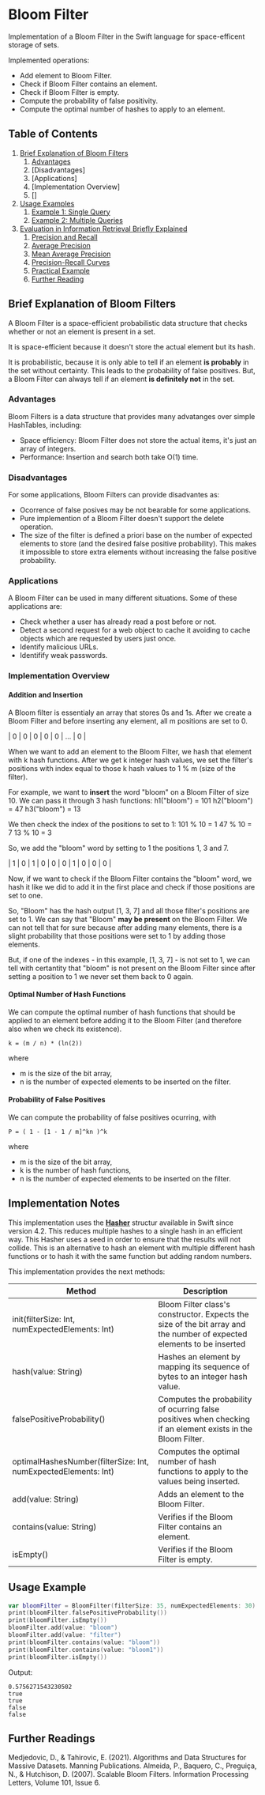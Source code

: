 # Bloom Filter

Implementation of a Bloom Filter in the Swift language for space-efficent storage of sets.

Implemented operations:
- Add element to Bloom Filter.
- Check if Bloom Filter contains an element.
- Check if Bloom Filter is empty. 
- Compute the probability of false positivity.
- Compute the optimal number of hashes to apply to an element. 

## Table of Contents 
1. [Brief Explanation of Bloom Filters](#installation)
    1. [Advantages](#advantages) 
    2. [Disadvantages]
    3. [Applications]
    4. [Implementation Overview]
    5. []
2. [Usage Examples](#usage)
    1. [Example 1: Single Query](#example1)
    2. [Example 2: Multiple Queries](#example2)
4. [Evaluation in Information Retrieval Briefly Explained](#explanation)
    1. [Precision and Recall](#precision-recall)
    2. [Average Precision](#ap)
    3. [Mean Average Precision](#map)
    4. [Precision-Recall Curves](#curves)
    5. [Practical Example](#practical-example)
    6. [Further Reading](#further-reading)



<a name="explanation"/>

## Brief Explanation of Bloom Filters

A Bloom Filter is a space-efficient probabilistic data structure that checks whether or not an element is present in a set. 

It is space-efficient because it doesn't store the actual element but its hash. 

It is probabilistic, because it is only able to tell if an element **is probably** in the set without certainty. This leads to the probability of false positives. But, a Bloom Filter can always tell if an element **is definitely not** in the set. 

<a name="Advantages"/>

### Advantages

Bloom Filters is a data structure that provides many advatanges over simple HashTables, including:

- Space efficiency: Bloom Filter does not store the actual items, it's just an array of integers. 
- Performance: Insertion and search both take O(1) time. 

<a name="Disadvantages"/>

### Disadvantages

For some applications, Bloom Filters can provide disadvantes as:

- Ocorrence of false posives may be not bearable for some applications.
- Pure implemention of a Bloom Filter doesn't support the delete operation.
- The size of the filter is defined a priori base on the number of expected elements to store (and the desired false positive probability). This makes it impossible to store extra elements without increasing the false positive probability. 

<a name="Applications"/>

### Applications

A Bloom Filter can be used in many different situations. Some of these applications are:
- Check whether a user has already read a post before or not. 
- Detect a second request for a web object to cache it avoiding to cache objects which are requested by users just once. 
- Identify malicious URLs.
- Identifify weak passwords. 

<a name="Implementation"/>

### Implementation Overview

#### Addition and Insertion

A Bloom filter is essentialy an array that stores 0s and 1s. After we create a Bloom Filter and before inserting any element, all m positions are set to 0. 

| 0 | 0 | 0 | 0 | 0 | ... | 0 |

When we want to add an element to the Bloom Filter, we hash that element with k hash functions. After we get k integer hash values, we set the filter's positions with index equal to those k hash values to 1 % m (size of the filter).

For example, we want to **insert** the word "bloom" on a Bloom Filter of size 10. We can pass it through 3 hash functions:
h1("bloom") = 101
h2("bloom") = 47
h3("bloom") = 13

We then check the index of the positions to set to 1: 
101 % 10 = 1
47 % 10 = 7
13 % 10 = 3

So, we add the "bloom" word by setting to 1 the positions 1, 3 and 7.

| 1 | 0 | 1 | 0 | 0 | 0 | 1 | 0 | 0 | 0 |

Now, if we want to check if the Bloom Filter contains the "bloom" word, we hash it like we did to add it in the first place and check if those positions are set to one. 

So, "Bloom" has the hash output [1, 3, 7] and all those filter's positions are set to 1. We can say that "Bloom" **may be present** on the Bloom Filter. We can not tell that for sure because after adding many elements, there is a slight probability that those positions were set to 1 by adding those elements. 

But, if one of the indexes - in this example, [1, 3, 7] - is not set to 1, we can tell with certantity that "bloom" is not present on the Bloom Filter since after setting a position to 1 we never set them back to 0 again.

<a name="Optimal"/>

#### Optimal Number of Hash Functions

We can compute the optimal number of hash functions that should be applied to an element before adding it to the Bloom Filter (and therefore also when we check its existence).

```
k = (m / n) * (ln(2))
```
where
- m is the size of the bit array,
- n is the number of expected elements to be inserted on the filter.

<a name="Probability"/>

#### Probability of False Positives

We can compute the probability of false positives ocurring, with

```
P = ( 1 - [1 - 1 / m]^kn )^k
```
where
- m is the size of the bit array,
- k is the number of hash functions,
- n is the number of expected elements to be inserted on the filter. 

<a name="Implementation"/>

## Implementation Notes

This implementation uses the [**Hasher**](https://developer.apple.com/documentation/swift/hasher) structur available in Swift since version 4.2. This reduces multiple hashes to a single hash in an efficient way. This Hasher uses a seed in order to ensure that the results will not collide. This is an alternative to hash an element with multiple different hash functions or to hash it with the same function but adding random numbers.

This implementation provides the next methods: 

| **Method** | **Description** |
| --- | --- |
| init(filterSize: Int, numExpectedElements: Int) | Bloom Filter class's constructor. Expects the size of the bit array and the number of expected elements to be inserted |
| hash(value: String) | Hashes an element by mapping its sequence of bytes to an integer hash value.  |
| falsePositiveProbability() | Computes the probability of ocurring false positives when checking if an element exists in the Bloom Filter.  |
| optimalHashesNumber(filterSize: Int, numExpectedElements: Int) | Computes the optimal number of hash functions to apply to the values being inserted.  |
| add(value: String) | Adds an element to the Bloom Filter. |
| contains(value: String) | Verifies if the Bloom Filter contains an element. |
| isEmpty() | Verifies if the Bloom Filter is empty. |

<a name="Usage"/>

## Usage Example

```swift
var bloomFilter = BloomFilter(filterSize: 35, numExpectedElements: 30)
print(bloomFilter.falsePositiveProbability())
print(bloomFilter.isEmpty())
bloomFilter.add(value: "bloom")
bloomFilter.add(value: "filter")
print(bloomFilter.contains(value: "bloom"))
print(bloomFilter.contains(value: "bloom1"))
print(bloomFilter.isEmpty())
```

Output:
```
0.5756271543230502
true
true
false
false
```
<a name="Further"/>

## Further Readings
Medjedovic, D., & Tahirovic, E. (2021). Algorithms and Data Structures for Massive Datasets. Manning Publications.
Almeida, P., Baquero, C., Preguiça, N., & Hutchison, D. (2007). Scalable Bloom Filters. Information Processing Letters, Volume 101, Issue 6.